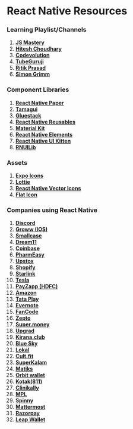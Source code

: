 # React Native Resources

### Learning Playlist/Channels

1. **[JS Mastery](https://youtube.com/playlist?list=PL6QREj8te1P54rZQx5AWWtFyf1hlznFjL&si=hEedTyqozXombTeR)**
2. **[Hitesh Choudhary](https://youtube.com/playlist?list=PLRAV69dS1uWSjBBJ-egNNOd4mdblt1P4c&si=ZinCkmNr6J4L21TF)**
3. **[Codevolution](https://youtube.com/playlist?list=PLC3y8-rFHvwhiQJD1di4eRVN30WWCXkg1&si=GI5Hwt-RqoRDkZyd)**
4. **[TubeGuruji](https://youtube.com/playlist?list=PLaBeGKL1tOU0FuOxkLHFy_zOlIqOWUcNc&si=QbTeGKECV-rwPS-U)**
5. **[Ritik Prasad](https://www.youtube.com/@RitikPrasad-lz8fk)**
6. **[Simon Grimm](https://www.youtube.com/@galaxies_dev)**

### Component Libraries

1. **[React Native Paper](https://reactnativepaper.com)**
2. **[Tamagui](https://tamagui.dev)**
3. **[Gluestack](https://gluestack.io)**
4. **[React Native Reusables](https://rnr-docs.vercel.app/getting-started/introduction)**
5. **[Material Kit](https://demos.creative-tim.com/material-kit-react-native/docs/#)**
6. **[React Native Elements](https://reactnativeelements.com)**
7. **[React Native UI Kitten](https://akveo.github.io/react-native-ui-kitten/#/home)**
8. **[RNUILib](https://wix.github.io/react-native-ui-lib)**

### Assets

1. **[Expo Icons](https://icons.expo.fyi/Index)**
2. **[Lottie](https://airbnb.io/lottie/#/react-native)**
3. **[React Native Vector Icons](https://oblador.github.io/react-native-vector-icons)**
4. **[Flat Icon](https://www.flaticon.com/)**

### Companies using React Native

1. **[Discord](https://discord.com/blog/category/engineering)**
2. **[Groww (IOS)](https://groww.in/blog)**
3. **[Smallcase](https://www.smallcase.com/blog)**
4. **[Dream11](https://medium.com/dream11-tech-blog)**
5. **[Coinbase](https://blog.coinbase.com/tagged/engineering)**
6. **[PharmEasy](https://pharmeasy.in/blog/)**
7. **[Upstox](https://engineering.upstox.com/)**
8. **[Shopify](https://shopify.engineering/)**
9. **[Starlink](https://www.spacex.com/updates/)**
10. **[Tesla](https://www.tesla.com/blog)**
11. **[PayZapp (HDFC)](https://www.hdfcbank.com/personal/resources/learning-centre)**
12. **[Amazon](https://www.amazon.science/blog)**
13. **[Tata Play](https://www.tata.com/newsroom)**
14. **[Evernote](https://evernote.com/blog/category/behind-the-scenes/)**
15. **[FanCode](https://medium.com/@FanCode)**
16. **[Zepto](https://www.zeptonow.com/)**
17. **[Super.money](https://super.money)**
18. **[Upgrad](https://www.upgrad.com)**
19. **[Kirana.club](https://kirana.club)**
20. **[Blue Sky](https://bsky.app)**
21. **[Lokal](https://www.getlokalapp.com)**
22. **[Cult.fit](https://www.cult.fit)**
23. **[SuperKalam](https://superkalam.com)**
24. **[Matiks](https://www.matiks.com)**
25. **[Orbit wallet](https://www.orbitwallet.in)**
26. **[Kotak(811)](https://www.kotak.com)**
27. **[Clinikally](https://www.clinikally.com)**
28. **[MPL](https://www.mpl.live/)**
29. **[Spinny](https://www.spinny.com/)**
30. **[Mattermost](https://github.com/mattermost/mattermost-mobile)**
31. **[Razorpay](https://razorpay.com)**
32. **[Leap Wallet](https://www.leapwallet.io)**
